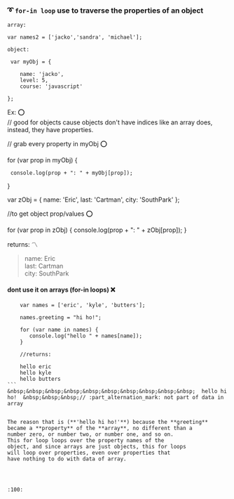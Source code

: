 ### :curly_loop: `for-in loop` use to traverse the properties of an object

````
array:
 
var names2 = ['jacko','sandra', 'michael'];
````
````
object:
 
 var myObj = {

    name: 'jacko',
    level: 5,
    course: 'javascript'

};
````
Ex: :o:  
// good for objects cause objects don't have indices like an array does,
   instead, they have properties.   


// grab every property in myObj  :o: 
   
   for (var prop in myObj) {
    
     console.log(prop + ": " + myObj[prop]);
    
   }
   
   var zObj = {
        name: 'Eric',
        last: 'Cartman',
        city: 'SouthPark'
   };
   
   //to get object prop/values :o:
   
   for (var prop in zObj) {
        console.log(prop + ": " + zObj[prop]);
   }
   
   returns: :part_alternation_mark:
   
   > name: Eric   
   > last: Cartman   
   > city: SouthPark  
   
   
   
#### dont use it on arrays (for-in loops)  :x:

````
    var names = ['eric', 'kyle', 'butters'];
  
    names.greeting = "hi ho!";
  
    for (var name in names) {
       console.log("hello " + names[name]);
    }
    
    //returns:
    
    hello eric
    hello kyle
    hello butters
```  
&nbsp;&nbsp;&nbsp;&nbsp;&nbsp;&nbsp;&nbsp;&nbsp;&nbsp;&nbsp;  hello hi ho!  &nbsp;&nbsp;&nbsp;// :part_alternation_mark: not part of data in array
    

The reason that is (**'hello hi ho!'**) because the **greeting**
became a **property** of the **array**, no different than a
number zero, or number two, or number one, and so on.
This for loop loops over the property names of the 
object, and since arrays are just objects, this for loops
will loop over properties, even over properties that
have nothing to do with data of array.




:100:
